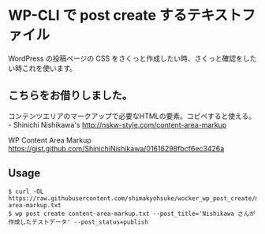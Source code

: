 # WP-CLI で post create するテキストファイル

WordPress の投稿ページの CSS をさくっと作成したい時、さくっと確認をしたい時これを使います。

## こちらをお借りしました。

コンテンツエリアのマークアップで必要なHTMLの要素。コピペすると使える。 - Shinichi Nishikawa's
<http://nskw-style.com/content-area-markup>

WP Content Area Markup
<https://gist.github.com/ShinichiNishikawa/01616298fbcf6ec3426a>

## Usage

```
$ curl -OL https://raw.githubusercontent.com/shimakyohsuke/wocker_wp_post_create/master/content-area-markup.txt
$ wp post create content-area-markup.txt --post_title='Nishikawa さんが作成したテストデータ' --post_status=publish
```
